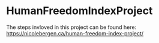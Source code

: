 # HumanFreedomIndexProject

The steps invloved in this project can be found here:
https://nicolebergen.ca/human-freedom-index-project/
